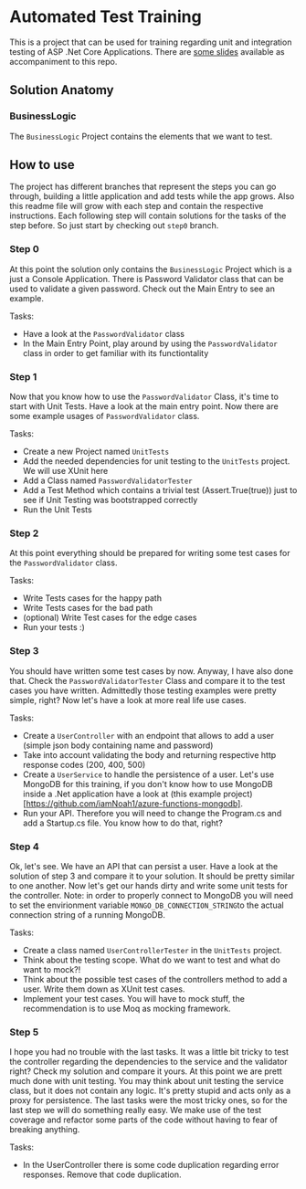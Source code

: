 # Automated Test Training 
This is a project that can be used for training regarding unit and integration testing of ASP .Net Core Applications. There are [some slides](https://de.slideshare.net/nispas/automated-testing-of-asp-net-core-applications) available as accompaniment to this repo. 

## Solution Anatomy 

### BusinessLogic
The `BusinessLogic` Project contains the elements that we want to test.

## How to use 
The project has different branches that represent the steps you can go through, building a little application and add tests while the app grows. Also this readme file will grow with each step and contain the respective instructions. Each following step will contain solutions for the tasks of the step before. So just start by checking out `step0` branch. 

### Step 0 
At this point the solution only contains the `BusinessLogic` Project which is a just a Console Application. There is Password Validator class that can be used to validate a given password. Check out the Main Entry to see an example. 

Tasks:
* Have a look at the `PasswordValidator` class
* In the Main Entry Point, play around by using the `PasswordValidator` class in order to get familiar with its functiontality 

### Step 1
Now that you know how to use the `PasswordValidator` Class, it's time to start with Unit Tests. Have a look at the main entry point. Now there are some example usages of `PasswordValidator` class. 

Tasks:
* Create a new Project named `UnitTests`
* Add the needed dependencies for unit testing to the `UnitTests` project. We will use XUnit here
* Add a Class named `PasswordValidatorTester`
* Add a Test Method which contains a trivial test (Assert.True(true)) just to see if Unit Testing was bootstrapped correctly
* Run the Unit Tests 

### Step 2 
At this point everything should be prepared for writing some test cases for the `PasswordValidator` class.

Tasks: 
* Write Tests cases for the happy path
* Write Tests cases for the bad path
* (optional) Write Test cases for the edge cases
* Run your tests :) 

### Step 3 
You should have written some test cases by now. Anyway, I have also done that. Check the `PasswordValidatorTester` Class and compare it to the test cases you have written. Admittedly those testing examples were pretty simple, right? Now let's have a look at more real life use cases.  

Tasks:
* Create a `UserController` with an endpoint that allows to add a user (simple json body containing name and password)
* Take into account validating the body and returning respective http response codes (200, 400, 500)
* Create a `UserService` to handle the persistence of a user. Let's use MongoDB for this training, if you don't know how to use MongoDB inside a .Net application have a look at (this example project)[https://github.com/iamNoah1/azure-functions-mongodb].
* Run your API. Therefore you will need to change the Program.cs and add a Startup.cs file. You know how to do that, right?

### Step 4
Ok, let's see. We have an API that can persist a user. Have a look at the solution of step 3 and compare it to your solution. It should be pretty similar to one another. Now let's get our hands dirty and write some unit tests for the controller. Note: in order to properly connect to MongoDB you will need to set the envirionment variable `MONGO_DB_CONNECTION_STRING`to the actual connection string of a running MongoDB.

Tasks:
* Create a class named `UserControllerTester` in the `UnitTests` project.
* Think about the testing scope. What do we want to test and what do want to mock?!
* Think about the possible test cases of the controllers method to add a user. Write them down as XUnit test cases.
* Implement your test cases. You will have to mock stuff, the recommendation is to use Moq as mocking framework.

### Step 5
I hope you had no trouble with the last tasks. It was a little bit tricky to test the controller regarding the dependencies to the service and the validator right? Check my solution and compare it yours. At this point we are prett much done with unit testing. You may think about unit testing the service class, but it does not contain any logic. It's pretty stupid and acts only as a proxy for persistence. The last tasks were the most tricky ones, so for the last step we will do something really easy. We make use of the test coverage and refactor some parts of the code without having to fear of breaking anything. 

Tasks:
* In the UserController there is some code duplication regarding error responses. Remove that code duplication. 

